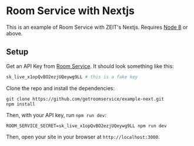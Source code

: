 # Room Service with Nextjs

This is an example of Room Service with ZEIT's Nextjs. Requires [Node 8](https://nodejs.org/en/download/) or above. 

## Setup

Get an API Key from [Room Service](https://www.roomservice.dev/app). It should look something like this:

```bash
sk_live_x1opQvBO2ezjUQeywg9LL # this is a fake key
```

Clone the repo and install the dependencies:

```
git clone https://github.com/getroomservice/example-next.git
npm install
```

Then, with your API key, run `npm run dev`:

```
ROOM_SERVICE_SECRET=sk_live_x1opQvBO2ezjUQeywg9LL npm run dev
```

Then, open your site in your browser at `http://localhost:3000`.
